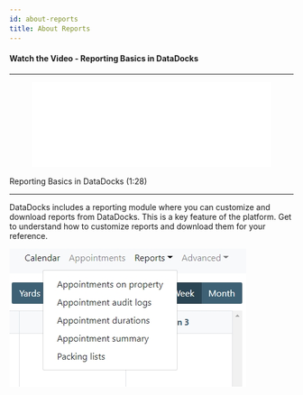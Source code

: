 ```yaml
---
id: about-reports
title: About Reports
---
```


#### Watch the Video - Reporting Basics in DataDocks

***
<figure class="video-container">
  <iframe src="//www.youtube.com/embed/iYFcuasUtYI" frameborder="0" allowFullScreen width="100%"></iframe>
</figure>


Reporting Basics in DataDocks (1:28)
***

DataDocks includes a reporting module where you can customize and download reports from DataDocks. This is a key feature of the platform. Get to understand how to customize reports and download them for your reference. 

![Reports Navigation](/img/docs/reports/reports-nav.jpg)

